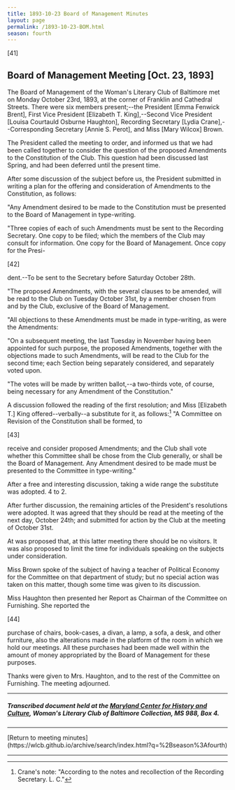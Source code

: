 ```yaml
---
title: 1893-10-23 Board of Management Minutes
layout: page
permalink: /1893-10-23-BOM.html
season: fourth
---
```


<style>
    #maincontent{
        font-size:1.4em;
    }
</style>
[41]

## Board of Management Meeting [Oct. 23, 1893]

The Board of Management of the Woman's Literary Club of Baltimore met on Monday October 23rd, 1893, at the corner of Franklin and Cathedral Streets. There were six members present;--the President [Emma Fenwick Brent], First Vice President [Elizabeth T. King],--Second Vice President [Louisa Courtauld Osburne Haughton], Recording Secretary [Lydia Crane],--Corresponding Secretary [Annie S. Perot], and Miss [Mary Wilcox] Brown.

The President called the meeting to order, and informed us that we had been called together to consider the question of the proposed Amendments to the Constitution of the Club. This question had been discussed last Spring, and had been deferred until the present time.

After some discussion of the subject before us, the President submitted in writing a plan for the offering and consideration of Amendments to the Constitution, as follows:

"Any Amendment desired to be made to the Constitution must be presented to the Board of Management in type-writing.

"Three copies of each of such Amendments must be sent to the Recording Secretary. One copy to be filed; which the members of the Club may consult for information. One copy for the Board of Management. Once copy for the Presi-

[42]

dent.--To be sent to the Secretary before Saturday October 28th.

"The proposed Amendments, with the several clauses to be amended, will be read to the Club on Tuesday October 31st, by a member chosen from and by the Club, exclusive of the Board of Management.

"All objections to these Amendments must be made in type-writing, as were the Amendments:

"On a subsequent meeting, the last Tuesday in November having been appointed for such purpose, the proposed Amendments, together with the objections made to such Amendments, will be read to the Club for the second time; each Section being separately considered, and separately voted upon.

"The votes will be made by written ballot,--a two-thirds vote, of course, being necessary for any Amendment of the Constitution."

A discussion followed the reading of the first resolution; and Miss [Elizabeth T.] King offered--verbally--a substitute for it, as follows:[^note]  "A Committee on Revision of the Constitution shall be formed, to

[^note]: Crane's note: "According to the notes and recollection of the Recording Secretary. L. C."

[43]

receive and consider proposed Amendments; and the Club shall vote whether this Committee shall be chose from the Club generally, or shall be the Board of Management. Any Amendment desired to be made must be presented to the Committee in type-writing."

After a free and interesting discussion, taking a wide range the substitute was adopted. 4 to 2.

After further discussion, the remaining articles of the President's resolutions were adopted. It was agreed that they should be read at the meeting of the next day, October 24th; and submitted for action by the Club at the meeting of October 31st.

At was proposed that, at this latter meeting there should be no visitors. It was also proposed to limit the time for individuals speaking on the subjects under consideration.

Miss Brown spoke of the subject of having a teacher of Political Economy for the Committee on that department of study; but no special action was taken on this matter, though some time was given to its discussion.

Miss Haughton then presented her Report as Chairman of the Committee on Furnishing. She reported the

[44]

purchase of chairs, book-cases, a divan, a lamp, a sofa, a desk, and other furniture, also the alterations made in the platform of the room in which we hold our meetings. All these purchases had been made well within the amount of money appropriated by the Board of Management for these purposes.

Thanks were given to Mrs. Haughton, and to the rest of the Committee on Furnishing. The meeting adjourned.

<hr>

##### Transcribed document held at the [Maryland Center for History and Culture](http://mdhs.org/), Woman's Literary Club of Baltimore Collection, MS 988, Box 4. 

<hr>
[Return to meeting minutes](https://wlcb.github.io/archive/search/index.html?q=%2Bseason%3Afourth)
<hr>